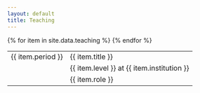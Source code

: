 ```yaml
---
layout: default
title: Teaching
---
```


<table>
  {% for item in site.data.teaching %}
    <tr>
        <td class="date">{{ item.period }}</td>
        <td>{{ item.title }}</td>
    </tr>
    <tr>
        <td></td>
        <td class="extra">{{ item.level }} at {{ item.institution }}</td>
    </tr>
    <tr>
        <td></td>
        <td class="extra">{{ item.role }}</td>
    </tr>
  {% endfor %}
</table>
